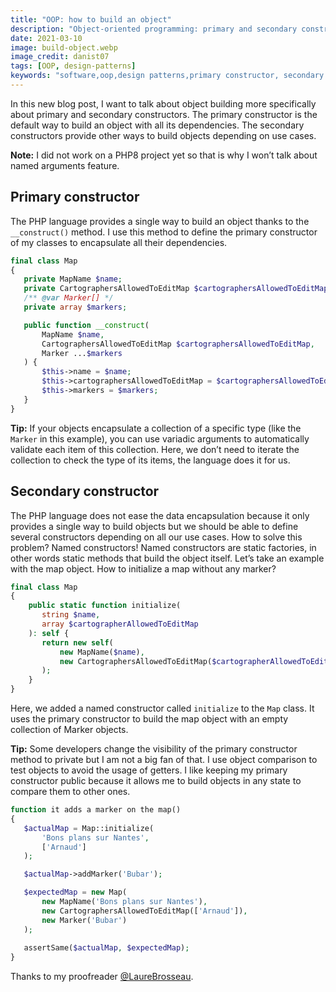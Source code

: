 ```yaml
---
title: "OOP: how to build an object"
description: "Object-oriented programming: primary and secondary constructors. The primary constructor is the default way to build an object with all its dependencies. The secondary constructors provide other ways to build objects depending on use cases."
date: 2021-03-10
image: build-object.webp
image_credit: danist07
tags: [OOP, design-patterns]
keywords: "software,oop,design patterns,primary constructor, secondary constructor"
---
```


In this new blog post, I want to talk about object building more specifically about primary and secondary constructors. The primary constructor is the default way to build an object with all its dependencies. The secondary constructors provide other ways to build objects depending on use cases.

**Note:** I did not work on a PHP8 project yet so that is why I won’t talk about named arguments feature.

## Primary constructor

The PHP language provides a single way to build an object thanks to the  `__construct()`  method. I use this method to define the primary constructor of my classes to encapsulate all their dependencies.

```php
final class Map
{
   private MapName $name;
   private CartographersAllowedToEditMap $cartographersAllowedToEditMap;
   /** @var Marker[] */
   private array $markers;

   public function __construct(
       MapName $name,
       CartographersAllowedToEditMap $cartographersAllowedToEditMap,
       Marker ...$markers
   ) {  
       $this->name = $name;
       $this->cartographersAllowedToEditMap = $cartographersAllowedToEditMap;
       $this->markers = $markers;
   }
}
```

**Tip:** If your objects encapsulate a collection of a specific type (like the `Marker` in this example), you can use variadic arguments to automatically validate each item of this collection. Here, we don’t need to iterate the collection to check the type of its items, the language does it for us.

## Secondary constructor

The PHP language does not ease the data encapsulation because it only provides a single way to build objects but we should be able to define several constructors depending on all our use cases. How to solve this problem? Named constructors! Named constructors are static factories, in other words static methods that build the object itself.
Let’s take an example with the map object. How to initialize a map without any marker?

```php
final class Map
{
    public static function initialize(
       string $name,
       array $cartographerAllowedToEditMap
    ): self {
       return new self(
           new MapName($name),
           new CartographersAllowedToEditMap($cartographerAllowedToEditMap),
       );
    }
}
```

Here, we added a named constructor called  `initialize` to the `Map` class. It uses the primary constructor to build the map object with an empty collection of Marker objects.

**Tip:** Some developers change the visibility of the primary constructor method to private but I am not a big fan of that. I use object comparison to test objects to avoid the usage of getters. I like keeping my primary constructor public because it allows me to build objects in any state to compare them to other ones.

```php
function it adds a marker on the map()
{
   $actualMap = Map::initialize(
       'Bons plans sur Nantes',
       ['Arnaud']
   );

   $actualMap->addMarker('Bubar');

   $expectedMap = new Map(
       new MapName('Bons plans sur Nantes'),
       new CartographersAllowedToEditMap(['Arnaud']),
       new Marker('Bubar')
   );
   
   assertSame($actualMap, $expectedMap);
}
```

Thanks to my proofreader [@LaureBrosseau](https://www.linkedin.com/in/laurebrosseau).
